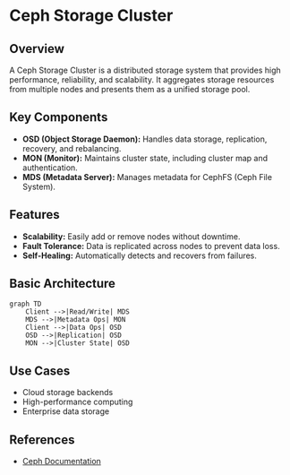 # Ceph Storage Cluster

## Overview

A Ceph Storage Cluster is a distributed storage system that provides high performance, reliability, and scalability. It aggregates storage resources from multiple nodes and presents them as a unified storage pool.

## Key Components

- **OSD (Object Storage Daemon):** Handles data storage, replication, recovery, and rebalancing.
- **MON (Monitor):** Maintains cluster state, including cluster map and authentication.
- **MDS (Metadata Server):** Manages metadata for CephFS (Ceph File System).

## Features

- **Scalability:** Easily add or remove nodes without downtime.
- **Fault Tolerance:** Data is replicated across nodes to prevent data loss.
- **Self-Healing:** Automatically detects and recovers from failures.

## Basic Architecture

```mermaid
graph TD
    Client -->|Read/Write| MDS
    MDS -->|Metadata Ops| MON
    Client -->|Data Ops| OSD
    OSD -->|Replication| OSD
    MON -->|Cluster State| OSD
```

## Use Cases

- Cloud storage backends
- High-performance computing
- Enterprise data storage

## References

- [Ceph Documentation](https://docs.ceph.com/en/latest/)